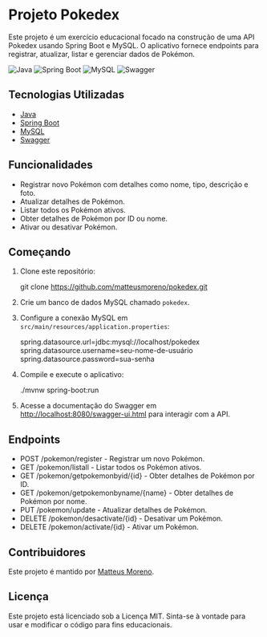 # Projeto Pokedex

Este projeto é um exercício educacional focado na construção de uma API Pokedex usando Spring Boot e MySQL. O aplicativo fornece endpoints para registrar, atualizar, listar e gerenciar dados de Pokémon.

![Java](https://img.shields.io/badge/Java-17-blue)
![Spring Boot](https://img.shields.io/badge/Spring%20Boot-3.1.2-brightgreen)
![MySQL](https://img.shields.io/badge/MySQL-8-blue)
![Swagger](https://img.shields.io/badge/Swagger-2.2.0-orange)

## Tecnologias Utilizadas

- [Java](https://www.java.com/)
- [Spring Boot](https://spring.io/projects/spring-boot)
- [MySQL](https://www.mysql.com/)
- [Swagger](https://swagger.io/)

## Funcionalidades

- Registrar novo Pokémon com detalhes como nome, tipo, descrição e foto.
- Atualizar detalhes de Pokémon.
- Listar todos os Pokémon ativos.
- Obter detalhes de Pokémon por ID ou nome.
- Ativar ou desativar Pokémon.

## Começando

1. Clone este repositório:

   git clone https://github.com/matteusmoreno/pokedex.git

2. Crie um banco de dados MySQL chamado `pokedex`.

3. Configure a conexão MySQL em `src/main/resources/application.properties`:

   spring.datasource.url=jdbc:mysql://localhost/pokedex
   spring.datasource.username=seu-nome-de-usuário
   spring.datasource.password=sua-senha

4. Compile e execute o aplicativo:

   ./mvnw spring-boot:run

5. Acesse a documentação do Swagger em [http://localhost:8080/swagger-ui.html](http://localhost:8080/swagger-ui.html) para interagir com a API.

## Endpoints

- POST /pokemon/register - Registrar um novo Pokémon.
- GET /pokemon/listall - Listar todos os Pokémon ativos.
- GET /pokemon/getpokemonbyid/{id} - Obter detalhes de Pokémon por ID.
- GET /pokemon/getpokemonbyname/{name} - Obter detalhes de Pokémon por nome.
- PUT /pokemon/update - Atualizar detalhes de Pokémon.
- DELETE /pokemon/desactivate/{id} - Desativar um Pokémon.
- DELETE /pokemon/activate/{id} - Ativar um Pokémon.

## Contribuidores

Este projeto é mantido por [Matteus Moreno](https://github.com/matteusmoreno).

## Licença

Este projeto está licenciado sob a Licença MIT. Sinta-se à vontade para usar e modificar o código para fins educacionais.
